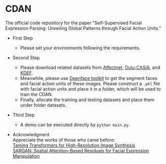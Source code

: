 # CDAN
The official code repository for the paper "Self-Supervised Facial Expression Parsing: Unveiling Global Patterns through Facial Action Units."


* First Step
  * Please set your environments following the requirements.


* Second Step
  * Please download related datasets from [Affectnet](http://mohammadmahoor.com/affectnet/), [Oulu-CASIA](https://www.oulu.fi/en), and [KDEF](http://www.emotionlab.se/kdef/).
  * Meanwhile, please use [Openface toolkit](https://github.com/TadasBaltrusaitis/OpenFace) to get the segment faces and facial action units of these images. Please construct a ```.pkl``` file with facial action units and place it in a folder, which will be used to train the CDAN.
  * Finally, allocate the training and testing datasets and place them under folder datasets.


* Third Step
  * A demo can be executed directly by  ```python main.py```.


* Acknowledgment \
 Appreciate the works of those who came before: \
 [Taming Transformers for High-Resolution Image Synthesis](https://arxiv.org/abs/2012.09841) \
 [SARGAN: Spatial Attention-Based Residuals for Facial Expression Manipulation](https://ieeexplore.ieee.org/abstract/document/10065495)

